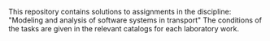 This repository contains solutions to assignments in the discipline: "Modeling and analysis of software systems in transport"
The conditions of the tasks are given in the relevant catalogs for each laboratory work.
